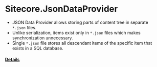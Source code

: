 # Sitecore.JsonDataProvider

* JSON Data Provider allows storing parts of content tree in separate `*.json` files. 
* Unlike serialization, items exist only in `*.json` files which makes synchronization unnecessary. 
* Single `*.json` file stores all descendant items of the specific item that exists in a SQL database. 

#### [Details](https://github.com/Sitecore/Sitecore.JsonDataProvider/wiki)
